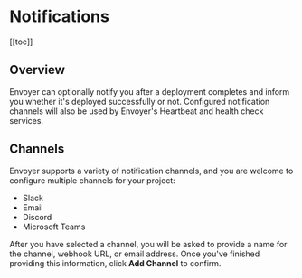 # Notifications

[[toc]]

## Overview

Envoyer can optionally notify you after a deployment completes and inform you whether it's deployed successfully or not. Configured notification channels will also be used by Envoyer's Heartbeat and health check services.

## Channels

Envoyer supports a variety of notification channels, and you are welcome to configure multiple channels for your project:

- Slack
- Email
- Discord
- Microsoft Teams

After you have selected a channel, you will be asked to provide a name for the channel, webhook URL, or email address. Once you've finished providing this information, click **Add Channel** to confirm.
